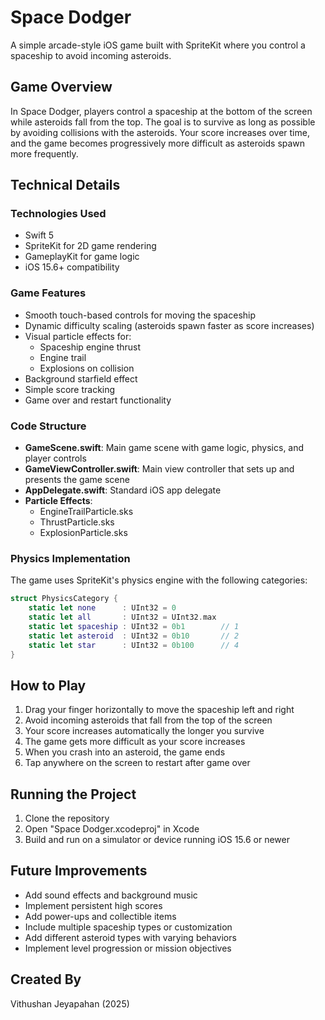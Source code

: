 # Space Dodger

A simple arcade-style iOS game built with SpriteKit where you control a spaceship to avoid incoming asteroids.

## Game Overview

In Space Dodger, players control a spaceship at the bottom of the screen while asteroids fall from the top. The goal is to survive as long as possible by avoiding collisions with the asteroids. Your score increases over time, and the game becomes progressively more difficult as asteroids spawn more frequently.

## Technical Details

### Technologies Used
- Swift 5
- SpriteKit for 2D game rendering
- GameplayKit for game logic
- iOS 15.6+ compatibility

### Game Features
- Smooth touch-based controls for moving the spaceship
- Dynamic difficulty scaling (asteroids spawn faster as score increases)
- Visual particle effects for:
  - Spaceship engine thrust
  - Engine trail
  - Explosions on collision
- Background starfield effect
- Simple score tracking
- Game over and restart functionality

### Code Structure
- **GameScene.swift**: Main game scene with game logic, physics, and player controls
- **GameViewController.swift**: Main view controller that sets up and presents the game scene
- **AppDelegate.swift**: Standard iOS app delegate
- **Particle Effects**:
  - EngineTrailParticle.sks
  - ThrustParticle.sks
  - ExplosionParticle.sks

### Physics Implementation
The game uses SpriteKit's physics engine with the following categories:
```swift
struct PhysicsCategory {
    static let none      : UInt32 = 0
    static let all       : UInt32 = UInt32.max
    static let spaceship : UInt32 = 0b1        // 1
    static let asteroid  : UInt32 = 0b10       // 2
    static let star      : UInt32 = 0b100      // 4
}
```

## How to Play
1. Drag your finger horizontally to move the spaceship left and right
2. Avoid incoming asteroids that fall from the top of the screen
3. Your score increases automatically the longer you survive
4. The game gets more difficult as your score increases
5. When you crash into an asteroid, the game ends
6. Tap anywhere on the screen to restart after game over

## Running the Project
1. Clone the repository
2. Open "Space Dodger.xcodeproj" in Xcode
3. Build and run on a simulator or device running iOS 15.6 or newer

## Future Improvements
- Add sound effects and background music
- Implement persistent high scores
- Add power-ups and collectible items
- Include multiple spaceship types or customization
- Add different asteroid types with varying behaviors
- Implement level progression or mission objectives

## Created By
Vithushan Jeyapahan (2025)
